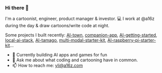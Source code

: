 ### Hi there 👋

I'm a cartoonist, engineer, product manager & investor. 💻 I work at @a16z during the day & draw cartoons/write code at night.

Some projects I built recently: [AI-town](https://github.com/a16z-infra/AI-town), [companion-app](https://github.com/a16z-infra/companion-app), [AI-getting-started](https://github.com/a16z-infra/ai-getting-started), [local-ai-stack](https://github.com/ykhli/local-ai-stack), [AI-tamago](https://github.com/ykhli/AI-tamago), [multi-modal-starter-kit](https://github.com/tigrisdata-community/multi-modal-starter-kit/), [AI-raspberry-pi-starter-kit](https://github.com/ykhli/AI-RPi-detection)...

- 🔭 Currently building AI apps and games for fun
- 💬 Ask me about what coding and cartooning have in common.
- 📫 How to reach me: yli@a16z.com
